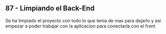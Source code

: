 ﻿## 87 - Limpiando el Back-End

Se ha limpiado el proyecto con todo lo que tenia de mas para dejarlo y asi empezar a poder trabajar con la aplicacion para conectarla
con el front



